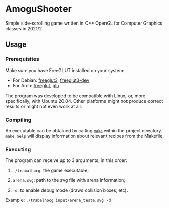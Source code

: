 # AmoguShooter
Simple side-scrolling game written in C++ OpenGL for Computer Graphics classes in 2021/2.
## Usage
### Prerequisites

Make sure you have FreeGLUT installed on your system:
- For Debian: [freeglut3](https://packages.debian.org/buster/freeglut3), [freeglut3-dev](https://packages.debian.org/buster/freeglut3-dev)
- For Arch: [freeglut](https://archlinux.org/packages/extra/x86_64/freeglut/), [glu](https://archlinux.org/packages/extra/x86_64/glu/)

The program was developed to be compatible with Linux, or, more specifically, with Ubuntu 20.04. Other platforms might not produce correct results or might not even work at all.

### Compiling
An executable can be obtained by calling [`make`](https://linux.die.net/man/1/make) within the project directory. `make help` will display information about relevant recipes from the Makefile.

### Executing
The program can receive up to 3 arguments, in this order:

1. `./trabalhocg`: the game executable;

2. `arena.svg`: path to the svg file with arena information;

3. `-d`: to enable debug mode (draws collision boxes, etc).

Example: `./trabalhocg input/arena_teste.svg -d`
